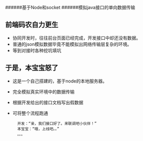 ######基于Node和socket
######模拟java接口的单向数据传输

## 前端码农自力更生

* 协同开发时，往往前台页面已经完成，开发接口中却还没有数据。
* 普通的json模拟数据毕竟不能模拟出网络传输层复杂的环境。
* 等到对接时各种挖坑填坑

## 于是，本宝宝怒了

* 这是一个自己搭建的，基于node的本地服务器。
* 完全模拟真实环境中的数据传输
* 根据开发给出的接口文档写出假数据
* 可将整个流程跑通

        开发：“亲，我们接口好了。来联调吧小伙伴！”
        本宝宝：“哦，上线吧。。”
        。。。
